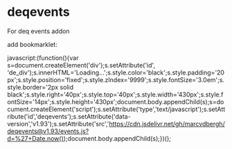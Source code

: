 # deqevents
For deq events addon


add bookmarklet:

javascript:(function(){var s=document.createElement('div');s.setAttribute('id', 'de_div');s.innerHTML='Loading...';s.style.color='black';s.style.padding='20px';s.style.position='fixed';s.style.zIndex='9999';s.style.fontSize='3.0em';s.style.border='2px solid black';s.style.right='40px';s.style.top='40px';s.style.width='430px';s.style.fontSize='14px';s.style.height='430px';document.body.appendChild(s);s=document.createElement('script');s.setAttribute('type','text/javascript');s.setAttribute('id','deqevents');s.setAttribute('data-version','v1.93');s.setAttribute('src','https://cdn.jsdelivr.net/gh/marcvdbergh/deqevents@v1.93/events.js?d=%27+Date.now());document.body.appendChild(s);})();
